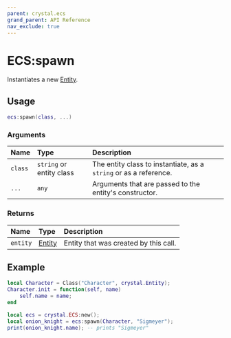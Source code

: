 ```yaml
---
parent: crystal.ecs
grand_parent: API Reference
nav_exclude: true
---
```


# ECS:spawn

Instantiates a new [Entity](entity).

## Usage

```lua
ecs:spawn(class, ...)
```

### Arguments

| Name    | Type                     | Description                                                       |
| :------ | :----------------------- | :---------------------------------------------------------------- |
| `class` | `string` or entity class | The entity class to instantiate, as a `string` or as a reference. |
| `...`   | `any`                    | Arguments that are passed to the entity's constructor.            |

### Returns

| Name     | Type             | Description                           |
| :------- | :--------------- | :------------------------------------ |
| `entity` | [Entity](entity) | Entity that was created by this call. |

## Example

```lua
local Character = Class("Character", crystal.Entity);
Character.init = function(self, name)
	self.name = name;
end

local ecs = crystal.ECS:new();
local onion_knight = ecs:spawn(Character, "Sigmeyer");
print(onion_knight.name); -- prints "Sigmeyer"
```
